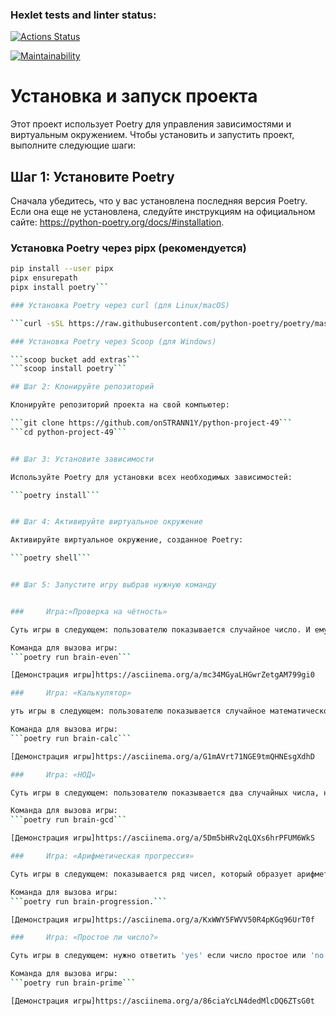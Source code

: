 ### Hexlet tests and linter status:

[![Actions Status](https://github.com/onSTRANN1Y/python-project-49/actions/workflows/hexlet-check.yml/badge.svg)](https://github.com/onSTRANN1Y/python-project-49/actions)

[![Maintainability](https://api.codeclimate.com/v1/badges/92ecef7fa48501f2d7cd/maintainability)](https://codeclimate.com/github/onSTRANN1Y/python-project-49/maintainability)


# Установка и запуск проекта

Этот проект использует Poetry для управления зависимостями и виртуальным окружением. Чтобы установить и запустить проект, выполните следующие шаги:

## Шаг 1: Установите Poetry

Сначала убедитесь, что у вас установлена последняя версия Poetry. Если она еще не установлена, следуйте инструкциям на официальном сайте: https://python-poetry.org/docs/#installation.

### Установка Poetry через pipx (рекомендуется)

```bash
pip install --user pipx
pipx ensurepath
pipx install poetry```

### Установка Poetry через curl (для Linux/macOS)

```curl -sSL https://raw.githubusercontent.com/python-poetry/poetry/master/get-poetry.py | python -```

### Установка Poetry через Scoop (для Windows)

```scoop bucket add extras```
```scoop install poetry```

## Шаг 2: Клонируйте репозиторий

Клонируйте репозиторий проекта на свой компьютер:

```git clone https://github.com/onSTRANN1Y/python-project-49```
```cd python-project-49```


## Шаг 3: Установите зависимости

Используйте Poetry для установки всех необходимых зависимостей:

```poetry install```


## Шаг 4: Активируйте виртуальное окружение

Активируйте виртуальное окружение, созданное Poetry:

```poetry shell```


## Шаг 5: Запустите игру выбрав нужную команду


###		Игра:«Проверка на чётность» 

Суть игры в следующем: пользователю показывается случайное число. И ему нужно ответить yes, если число чётное, или no — если нечётное

Команда для вызова игры:
```poetry run brain-even```

[Демонстрация игры]https://asciinema.org/a/mc34MGyaLHGwrZetgAM799gi0

###		Игра: «Калькулятор»

уть игры в следующем: пользователю показывается случайное математическое выражение, например, 35 + 16, которое нужно вычислить и записать правильный ответ.

Команда для вызова игры:
```poetry run brain-calc```

[Демонстрация игры]https://asciinema.org/a/G1mAVrt71NGE9tmQHNEsgXdhD

###		Игра: «НОД»

Суть игры в следующем: пользователю показывается два случайных числа, например, 25 50. Пользователь должен вычислить и ввести наибольший общий делитель этих чисел.

Команда для вызова игры:
```poetry run brain-gcd```

[Демонстрация игры]https://asciinema.org/a/5Dm5bHRv2qLQXs6hrPFUM6WkS

###		Игра: «Арифметическая прогрессия»

Суть игры в следующем: показывается ряд чисел, который образует арифметическую прогрессию, заменив любое из чисел двумя точками. Игрок должен определить это число.

Команда для вызова игры:
```poetry run brain-progression.```

[Демонстрация игры]https://asciinema.org/a/KxWWY5FWVV50R4pKGq96UrT0f

###		Игра: «Простое ли число?»

Суть игры в следующем: нужно ответить 'yes' если число простое или 'no' если нет.

Команда для вызова игры:
```poetry run brain-prime```

[Демонстрация игры]https://asciinema.org/a/86ciaYcLN4dedMlcDQ6ZTsG0t
